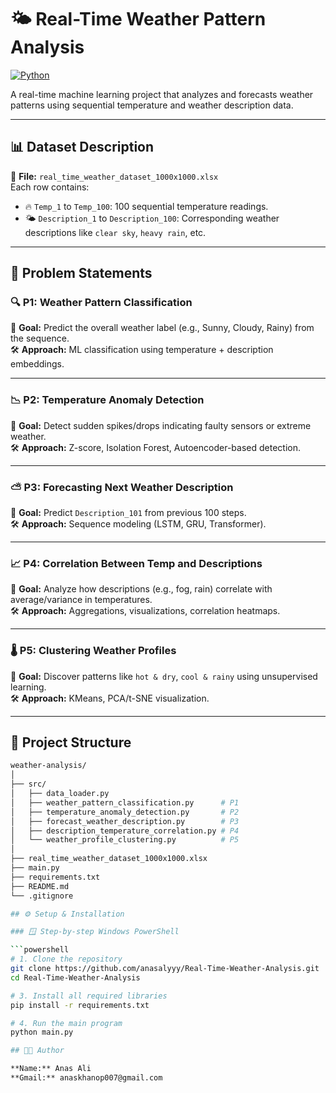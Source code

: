 # 🌤️ Real-Time Weather Pattern Analysis

[![Python](https://img.shields.io/badge/Python-3.10-blue.svg)](https://www.python.org/)

A real-time machine learning project that analyzes and forecasts weather patterns using sequential temperature and weather description data.

---

## 📊 Dataset Description

📁 **File:** `real_time_weather_dataset_1000x1000.xlsx`  
Each row contains:
- 🔥 `Temp_1` to `Temp_100`: 100 sequential temperature readings.
- 🌤️ `Description_1` to `Description_100`: Corresponding weather descriptions like `clear sky`, `heavy rain`, etc.

---

## 🚀 Problem Statements

### 🔍 P1: Weather Pattern Classification
📌 **Goal:** Predict the overall weather label (e.g., Sunny, Cloudy, Rainy) from the sequence.  
🛠️ **Approach:** ML classification using temperature + description embeddings.

---

### 📉 P2: Temperature Anomaly Detection
📌 **Goal:** Detect sudden spikes/drops indicating faulty sensors or extreme weather.  
🛠️ **Approach:** Z-score, Isolation Forest, Autoencoder-based detection.

---

### ⛅ P3: Forecasting Next Weather Description
📌 **Goal:** Predict `Description_101` from previous 100 steps.  
🛠️ **Approach:** Sequence modeling (LSTM, GRU, Transformer).

---

### 📈 P4: Correlation Between Temp and Descriptions
📌 **Goal:** Analyze how descriptions (e.g., fog, rain) correlate with average/variance in temperatures.  
🛠️ **Approach:** Aggregations, visualizations, correlation heatmaps.

---

### 🌡️ P5: Clustering Weather Profiles
📌 **Goal:** Discover patterns like `hot & dry`, `cool & rainy` using unsupervised learning.  
🛠️ **Approach:** KMeans, PCA/t-SNE visualization.

---

## 🧠 Project Structure

```bash
weather-analysis/
│
├── src/
│   ├── data_loader.py
│   ├── weather_pattern_classification.py      # P1
│   ├── temperature_anomaly_detection.py       # P2
│   ├── forecast_weather_description.py        # P3
│   ├── description_temperature_correlation.py # P4
│   └── weather_profile_clustering.py          # P5
│
├── real_time_weather_dataset_1000x1000.xlsx
├── main.py
├── requirements.txt
├── README.md
└── .gitignore

## ⚙️ Setup & Installation

### 🪟 Step-by-step Windows PowerShell

```powershell
# 1. Clone the repository
git clone https://github.com/anasalyyy/Real-Time-Weather-Analysis.git
cd Real-Time-Weather-Analysis

# 3. Install all required libraries
pip install -r requirements.txt

# 4. Run the main program
python main.py

## 👨‍💻 Author

**Name:** Anas Ali  
**Gmail:** anaskhanop007@gmail.com




